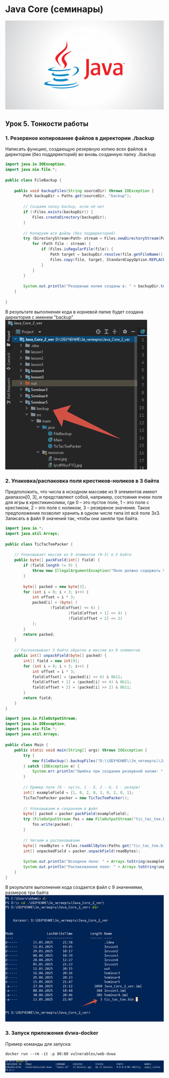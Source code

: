 # Java Core (семинары)  
![logo java](src/main/resources/Java.jpg)
## Урок 5. Тонкости работы

### 1. Резервное копирование файлов в директории ./backup
Написать функцию, создающую резервную копию всех файлов в директории
(без поддиректорий) во вновь созданную папку ./backup
```java
import java.io.IOException;
import java.nio.file.*;

public class FileBackup {

    public void backupFiles(String sourceDir) throws IOException {
        Path backupDir = Paths.get(sourceDir, "backup");

        // Создаем папку backup, если её нет
        if (!Files.exists(backupDir)) {
            Files.createDirectory(backupDir);
        }

        // Копируем все файлы (без поддиректорий)
        try (DirectoryStream<Path> stream = Files.newDirectoryStream(Paths.get(sourceDir))) {
            for (Path file : stream) {
                if (Files.isRegularFile(file)) {
                    Path target = backupDir.resolve(file.getFileName());
                    Files.copy(file, target, StandardCopyOption.REPLACE_EXISTING);
                }
            }
        }

        System.out.println("Резервные копии созданы в: " + backupDir.toAbsolutePath());
    }

}
```
В результате выполнения кода в корневой папке будет создана директория с именем "backup"
![task1_screen](src\main\resources\Task1_screen_backup.png)


### 2. Упаковка/распаковка поля крестиков-ноликов в 3 байта
Предположить, что числа в исходном массиве из 9 элементов имеют диапазон[0, 3], и представляют собой, например, состояния ячеек поля для игры в крестикинолики,
где 0 – это пустое поле, 1 – это поле с крестиком, 2 – это поле с ноликом, 3 – резервное значение. Такое предположение позволит хранить в одном числе типа int всё поле 3х3.
Записать в файл 9 значений так, чтобы они заняли три байта.
```java
import java.io.*;
import java.util.Arrays;

public class TicTacToePacker {

    // Упаковывает массив из 9 элементов (0-3) в 3 байта
    public byte[] packField(int[] field) {
        if (field.length != 9) {
            throw new IllegalArgumentException("Поле должно содержать 9 элементов");
        }

        byte[] packed = new byte[3];
        for (int i = 0; i < 3; i++) {
            int offset = i * 3;
            packed[i] = (byte) (
                    (field[offset] << 6) |
                            (field[offset + 1] << 4) |
                            (field[offset + 2] << 2)
            );
        }
        return packed;
    }

    // Распаковывает 3 байта обратно в массив из 9 элементов
    public int[] unpackField(byte[] packed) {
        int[] field = new int[9];
        for (int i = 0; i < 3; i++) {
            int offset = i * 3;
            field[offset] = (packed[i] >> 6) & 0b11;
            field[offset + 1] = (packed[i] >> 4) & 0b11;
            field[offset + 2] = (packed[i] >> 2) & 0b11;
        }
        return field;
    }
}
```
````java
import java.io.FileOutputStream;
import java.io.IOException;
import java.nio.file.*;
import java.util.Arrays;

public class Main {
    public static void main(String[] args) throws IOException {
        try {
            new FileBackup().backupFiles("D:\\ОБУЧЕНИЕ\\3я_четверть\\Java_Core_2_ver\\Seminar5"); // Текущая директория
        } catch (IOException e) {
            System.err.println("Ошибка при создании резервной копии: " + e.getMessage());
        }

        // Пример поля (0 - пусто, 1 - X, 2 - O, 3 - резерв)
        int[] exampleField = {1, 0, 2, 0, 1, 0, 2, 0, 1};
        TicTacToePacker packer = new TicTacToePacker();

        // Упаковываем и сохраняем в файл
        byte[] packed = packer.packField(exampleField);
        try (FileOutputStream fos = new FileOutputStream("tic_tac_toe.bin")) {
            fos.write(packed);
        }

        // Читаем и распаковываем
        byte[] readBytes = Files.readAllBytes(Paths.get("tic_tac_toe.bin"));
        int[] unpackedField = packer.unpackField(readBytes);

        System.out.println("Исходное поле: " + Arrays.toString(exampleField));
        System.out.println("Распакованное поле: " + Arrays.toString(unpackedField));
    }
}
````
В результате выполнения кода  создается файл с 9 значениями, размеров три байта
![tic-tac-3byte](src/main/resources/tic-tac-3byte.png)

### 3. Запуск приложения dvwa-docker
Пример команды для запуска:
````shell
docker run --rm -it -p 80:80 vulnerables/web-dvwa
````
![docker](src/main/resources/docker.png)